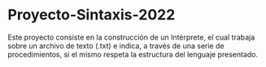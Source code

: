 # Proyecto-Sintaxis-2022

Este proyecto consiste en la construcción de un Intérprete, el cual trabaja sobre un archivo de texto (.txt) e indica, a través de una serie de procedimientos, si el mismo respeta la estructura del lenguaje presentado.
